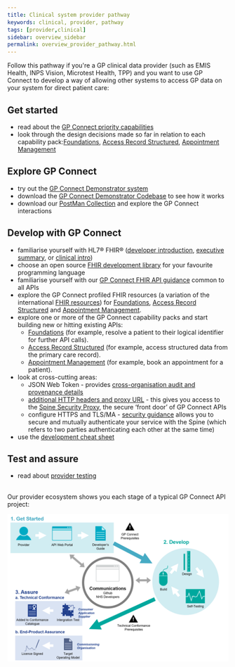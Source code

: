 ```yaml
---
title: Clinical system provider pathway
keywords: clinical, provider, pathway
tags: [provider,clinical]
sidebar: overview_sidebar
permalink: overview_provider_pathway.html
---
```


Follow this pathway if you're a GP clinical data provider (such as EMIS Health, INPS Vision,  Microtest Health, TPP) and you want to use GP Connect to develop a way of allowing other systems to access GP data on your system for direct patient care:
<br/> 

## Get started ##
-   read about the [GP Connect priority capabilities](overview_priority_capabilities.html)
-   look through the design decisions made so far in relation to each capability pack:[Foundations](foundations_design.html), [Access Record Structured](accessrecord_structured_design.html), [Appointment Management](appointments_design.html)

## Explore GP Connect ##
-   try out the [GP Connect Demonstrator system](system_demonstrator.html)
-   download the [GP Connect Demonstrator Codebase](gpconnect-demonstrator) to see how it works
-   download our [PostMan Collection](system_reference_postman.html) and explore the GP Connect interactions

## Develop with GP Connect ##
-   familiarise yourself with HL7® FHIR® ([developer introduction](http://www.hl7.org/implement/standards/fhir/overview-dev.html), [executive summary](http://www.hl7.org/implement/standards/fhir/summary.html), or [clinical intro](http://www.hl7.org/implement/standards/fhir/overview-clinical.html))
-   choose an open source [FHIR development library](development_fhir_open_source_guidance.html) for your favourite programming language
-   familiarise yourself with our [GP Connect FHIR API guidance](development_fhir_api_guidance.html) common to all APIs
-   explore the GP Connect profiled FHIR resources (a variation of the international [FHIR resources](https://www.hl7.org/fhir/STU3/)) for [Foundations](datalibraryfoundation.html), [Access Record Structured](accessrecord_structured_development_resources_overview.html) and [Appointment Management](datalibraryappointment.html).
-   explore one or more of the GP Connect capability packs and start building new or hitting existing APIs:
    - [Foundations](foundations.html) (for example, resolve a patient to their logical identifier for further API calls).
    - [Access Record Structured](accessrecord_structured.html) (for example, access structured data from the primary care record).
    - [Appointment Management](appointments.html) (for example, book an appointment for a patient).
-   look at cross-cutting areas:
    - JSON Web Token - provides [cross-organisation audit and provenance details](integration_cross_organisation_audit_and_provenance.html)
     - [additional HTTP headers and proxy URL]() - this gives you access to the [Spine Security Proxy](integration_spine_security_proxy.html), the secure ‘front door’ of GP Connect APIs
     - configure HTTPS and TLS/MA - [security guidance](development_api_security_guidance.html) allows you to secure and mutually authenticate your service with the Spine (which refers to two parties authenticating each other at the same time)
-   use the [development cheat sheet](development_deliverables.html)

## Test and assure ##    
-   read about [provider testing](testing_api_provider_testing.html)

<br/> 
Our provider ecosystem shows you each stage of a typical GP Connect API project:

![Img](images/overview/API_Ecosystem_Diagram_Provider.png)
